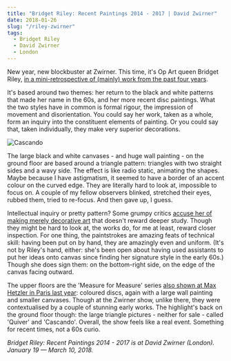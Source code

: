 ```yaml
---
title: "Bridget Riley: Recent Paintings 2014 - 2017 | David Zwirner"
date: 2018-01-26
slug: "/riley-zwirner"
tags:
  - Bridget Riley
  - David Zwirner
  - London
---
```


New year, new blockbuster at Zwirner. This time, it's Op Art queen Bridget Riley, [in a mini-retrospective of (mainly) work from the past four years](https://www.davidzwirner.com/exhibitions/recent-paintings-2014-%E2%80%93-2017).

It's based around two themes: her return to the black and white patterns that made her name in the 60s, and her more recent disc paintings. What the two styles have in common is formal rigour, the impression of movement and disorientation. You could say her work, taken as a whole, form an inquiry into the constituent elements of painting. Or you could say that, taken individually, they make very superior decorations.

![Cascando](/riley-zwirner-0118.jpg)

The large black and white canvases - and huge wall painting - on the ground floor are based around a triangle pattern: triangles with two straight sides and a wavy side. The effect is like radio static, animating the shapes. Maybe because I have astigmatism, it seemed to have a border of an accent colour on the curved edge. They are literally hard to look at, impossible to focus on. A couple of my fellow observers blinked, stretched their eyes, rubbed them, tried to re-focus. And then gave up, I guess.

Intellectual inquiry or pretty pattern? Some grumpy critics [accuse her of making merely decorative art](http://www.independent.co.uk/arts-entertainment/art/features/read-between-the-lines-are-bridget-rileyrsquos-paintings-really-fine-art-1040278.html) that doesn't reward deeper study. Though they might be hard to look at, the works do, for me at least, reward closer inspection. For one thing, the paintstrokes are amazing feats of technical skill: having been put on by hand, they are amazingly even and uniform. (It's not by Riley's hand, either: she's been open about having used assistants to put her ideas onto canvas since finding her signature style in the early 60s.) Though she does sign them: on the bottom-right side, on the edge of the canvas facing outward.

The upper floors are the 'Measure for Measure' series [also shown at Max Hetzler in Paris last year](http://maxhetzler.com/exhibitions/bridget-riley-measure-measurenew-disc-paintings-2017/press-en/): coloured discs, again with a large wall painting and smaller canvases. Though at the Zwirner show, unlike there, they were contextualised by a couple of stunning early works. The highlight's back on the ground floor though: the large triangle pictures - neither for sale - called 'Quiver' and 'Cascando'. Overall, the show feels like a real event. Something for recent times, not a 60s curio.

*Bridget Riley: Recent Paintings 2014 - 2017 is at David Zwirner (London). January 19 — March 10, 2018.*
